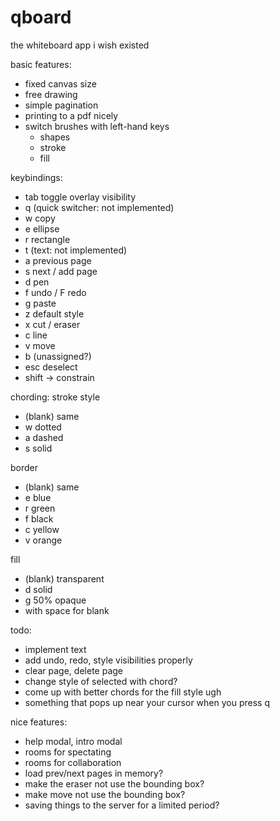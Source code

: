 # qboard

the whiteboard app i wish existed

basic features:
- fixed canvas size
- free drawing
- simple pagination
- printing to a pdf nicely
- switch brushes with left-hand keys
  - shapes
  - stroke
  - fill

keybindings:
- tab toggle overlay visibility
- q (quick switcher: not implemented)
- w copy
- e ellipse
- r rectangle
- t (text: not implemented)
- a previous page
- s next / add page
- d pen
- f undo / F redo
- g paste
- z default style
- x cut / eraser
- c line
- v move
- b (unassigned?)
- esc deselect
- shift -> constrain

chording:
stroke style
- (blank) same
- w dotted
- a dashed
- s solid

border
- (blank) same
- e blue
- r green
- f black
- c yellow
- v orange

fill
- (blank) transparent
- d solid
- g 50% opaque
- with space for blank

todo:
- implement text
- add undo, redo, style visibilities properly
- clear page, delete page
- change style of selected with chord?
- come up with better chords for the fill style ugh
- something that pops up near your cursor when you press q

nice features:
- help modal, intro modal
- rooms for spectating
- rooms for collaboration
- load prev/next pages in memory?
- make the eraser not use the bounding box?
- make move not use the bounding box?
- saving things to the server for a limited period?
